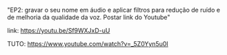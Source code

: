 "EP2: gravar o seu nome em áudio e aplicar filtros para redução de ruído e de melhoria da qualidade da voz.
Postar link do Youtube"


link: https://youtu.be/Sf9WXJxD-uU

TUTO: https://www.youtube.com/watch?v=_5Z0Yyn5u0I

